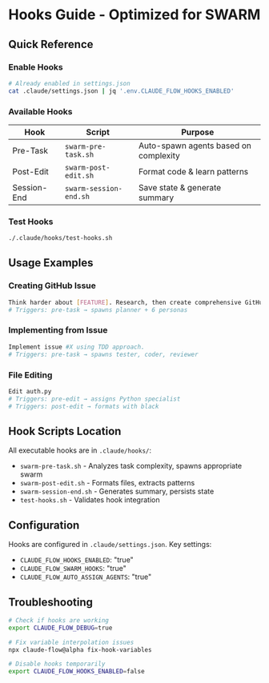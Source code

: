 # Hooks Guide - Optimized for SWARM

## Quick Reference

### Enable Hooks
```bash
# Already enabled in settings.json
cat .claude/settings.json | jq '.env.CLAUDE_FLOW_HOOKS_ENABLED'
```

### Available Hooks

| Hook | Script | Purpose |
|------|--------|----------|
| Pre-Task | `swarm-pre-task.sh` | Auto-spawn agents based on complexity |
| Post-Edit | `swarm-post-edit.sh` | Format code & learn patterns |
| Session-End | `swarm-session-end.sh` | Save state & generate summary |

### Test Hooks
```bash
./.claude/hooks/test-hooks.sh
```

## Usage Examples

### Creating GitHub Issue
```bash
Think harder about [FEATURE]. Research, then create comprehensive GitHub issue.
# Triggers: pre-task → spawns planner + 6 personas
```

### Implementing from Issue
```bash
Implement issue #X using TDD approach.
# Triggers: pre-task → spawns tester, coder, reviewer
```

### File Editing
```bash
Edit auth.py
# Triggers: pre-edit → assigns Python specialist
# Triggers: post-edit → formats with black
```

## Hook Scripts Location

All executable hooks are in `.claude/hooks/`:
- `swarm-pre-task.sh` - Analyzes task complexity, spawns appropriate swarm
- `swarm-post-edit.sh` - Formats files, extracts patterns
- `swarm-session-end.sh` - Generates summary, persists state
- `test-hooks.sh` - Validates hook integration

## Configuration

Hooks are configured in `.claude/settings.json`. Key settings:
- `CLAUDE_FLOW_HOOKS_ENABLED`: "true"
- `CLAUDE_FLOW_SWARM_HOOKS`: "true"
- `CLAUDE_FLOW_AUTO_ASSIGN_AGENTS`: "true"

## Troubleshooting

```bash
# Check if hooks are working
export CLAUDE_FLOW_DEBUG=true

# Fix variable interpolation issues
npx claude-flow@alpha fix-hook-variables

# Disable hooks temporarily
export CLAUDE_FLOW_HOOKS_ENABLED=false
```